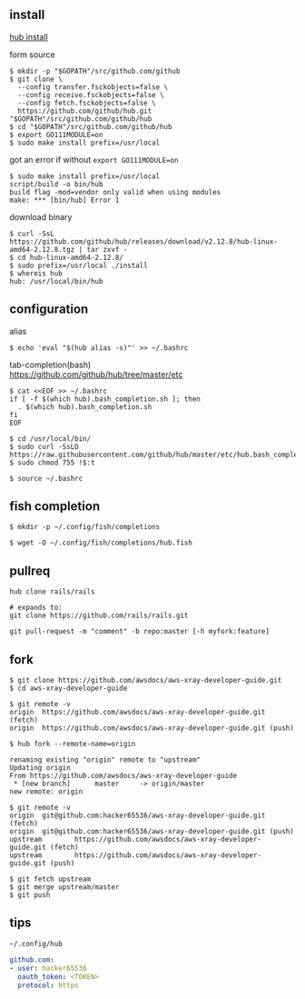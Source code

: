 
install
------------
[hub install](https://github.com/github/hub#installation)


form source
```console
$ mkdir -p "$GOPATH"/src/github.com/github
$ git clone \
  --config transfer.fsckobjects=false \
  --config receive.fsckobjects=false \
  --config fetch.fsckobjects=false \
  https://github.com/github/hub.git "$GOPATH"/src/github.com/github/hub
$ cd "$GOPATH"/src/github.com/github/hub
$ export GO111MODULE=on 
$ sudo make install prefix=/usr/local
```

got an error if without `export GO111MODULE=on`
```
$ sudo make install prefix=/usr/local
script/build -o bin/hub
build flag -mod=vendor only valid when using modules
make: *** [bin/hub] Error 1
```



download binary
```console
$ curl -SsL https://github.com/github/hub/releases/download/v2.12.8/hub-linux-amd64-2.12.8.tgz | tar zxvf -
$ cd hub-linux-amd64-2.12.8/
$ sudo prefix=/usr/local ./install
$ whereis hub
hub: /usr/local/bin/hub
```


configuration
------
alias
```console
$ echo 'eval "$(hub alias -s)"' >> ~/.bashrc
```
tab-completion(bash)  
https://github.com/github/hub/tree/master/etc
```console
$ cat <<EOF >> ~/.bashrc
if [ -f $(which hub).bash_completion.sh ]; then
  . $(which hub).bash_completion.sh
fi
EOF
```

```console
$ cd /usr/local/bin/
$ sudo curl -SsLO https://raw.githubusercontent.com/github/hub/master/etc/hub.bash_completion.sh
$ sudo chmod 755 !$:t
```

```console
$ source ~/.bashrc
```

fish completion
--

```console
$ mkdir -p ~/.config/fish/completions
```
```console
$ wget -O ~/.config/fish/completions/hub.fish
```



pullreq
--

```
hub clone rails/rails

# expands to:
git clone https://github.com/rails/rails.git

```


```
git pull-request -m "comment" -b repo:master [-h myfork:feature]
```


fork
--

```console
$ git clone https://github.com/awsdocs/aws-xray-developer-guide.git
$ cd aws-xray-developer-guide
```
```console
$ git remote -v
origin  https://github.com/awsdocs/aws-xray-developer-guide.git (fetch)
origin  https://github.com/awsdocs/aws-xray-developer-guide.git (push)
```
```cosnole
$ hub fork --remote-name=origin

renaming existing "origin" remote to "upstream"
Updating origin
From https://github.com/awsdocs/aws-xray-developer-guide
 * [new branch]      master     -> origin/master
new remote: origin
```

```console
$ git remote -v
origin  git@github.com:hacker65536/aws-xray-developer-guide.git (fetch)
origin  git@github.com:hacker65536/aws-xray-developer-guide.git (push)
upstream        https://github.com/awsdocs/aws-xray-developer-guide.git (fetch)
upstream        https://github.com/awsdocs/aws-xray-developer-guide.git (push)
```

```console
$ git fetch upstream
$ git merge upstream/master
$ git push
```


tips
--

`~/.config/hub`


```yaml
github.com:
- user: hacker65536
  oauth_token: <TOKEN>
  protocol: https
```
